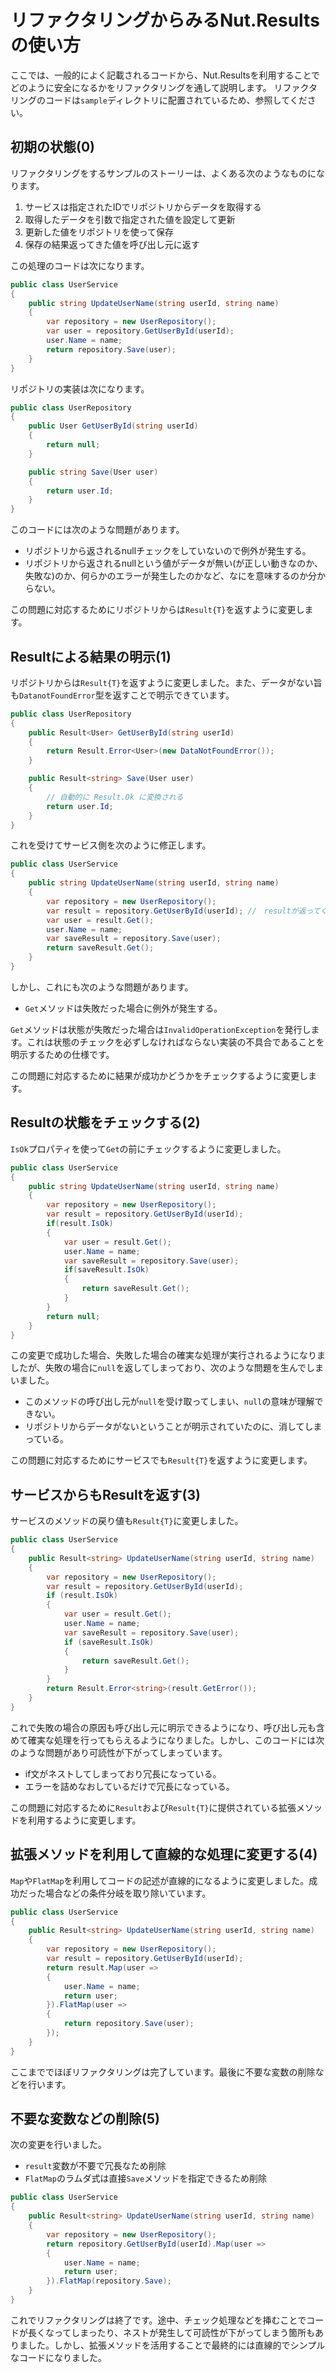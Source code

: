 # リファクタリングからみるNut.Resultsの使い方

ここでは、一般的によく記載されるコードから、Nut.Resultsを利用することでどのように安全になるかをリファクタリングを通して説明します。
リファクタリングのコードは`sample`ディレクトリに配置されているため、参照してください。

## 初期の状態(0)

リファクタリングをするサンプルのストーリーは、よくある次のようなものになります。

1. サービスは指定されたIDでリポジトリからデータを取得する
2. 取得したデータを引数で指定された値を設定して更新
3. 更新した値をリポジトリを使って保存
4. 保存の結果返ってきた値を呼び出し元に返す

この処理のコードは次になります。

```cs
public class UserService
{
    public string UpdateUserName(string userId, string name)
    {
        var repository = new UserRepository();
        var user = repository.GetUserById(userId);
        user.Name = name;
        return repository.Save(user);
    }
}
```

リポジトリの実装は次になります。

```cs
public class UserRepository
{
    public User GetUserById(string userId)
    {
        return null;
    }

    public string Save(User user)
    {
        return user.Id;
    }
}
```

このコードには次のような問題があります。

- リポジトリから返されるnullチェックをしていないので例外が発生する。
- リポジトリから返されるnullという値がデータが無い(が正しい動きなのか、失敗な)のか、何らかのエラーが発生したのかなど、なにを意味するのか分からない。

この問題に対応するためにリポジトリからは`Result{T}`を返すように変更します。

## Resultによる結果の明示(1)

リポジトリからは`Result{T}`を返すように変更しました。また、データがない旨も`DatanotFoundError`型を返すことで明示できています。

```cs
public class UserRepository
{
    public Result<User> GetUserById(string userId)
    {
        return Result.Error<User>(new DataNotFoundError());
    }

    public Result<string> Save(User user)
    {
        // 自動的に Result.Ok に変換される
        return user.Id;
    }
}
```

これを受けてサービス側を次のように修正します。

```cs
public class UserService
{
    public string UpdateUserName(string userId, string name)
    {
        var repository = new UserRepository();
        var result = repository.GetUserById(userId); //　resultが返ってくる
        var user = result.Get();
        user.Name = name;
        var saveResult = repository.Save(user);
        return saveResult.Get();
    }
}
```

しかし、これにも次のような問題があります。

- `Get`メソッドは失敗だった場合に例外が発生する。

`Get`メソッドは状態が失敗だった場合は`InvalidOperationException`を発行します。これは状態のチェックを必ずしなければならない実装の不具合であることを明示するための仕様です。

この問題に対応するために結果が成功かどうかをチェックするように変更します。

## Resultの状態をチェックする(2)

`IsOk`プロパティを使って`Get`の前にチェックするように変更しました。

```cs
public class UserService
{
    public string UpdateUserName(string userId, string name)
    {
        var repository = new UserRepository();
        var result = repository.GetUserById(userId);
        if(result.IsOk)
        {
            var user = result.Get();
            user.Name = name;
            var saveResult = repository.Save(user);
            if(saveResult.IsOk)
            {
                return saveResult.Get();
            }
        }
        return null;
    }
}
```

この変更で成功した場合、失敗した場合の確実な処理が実行されるようになりましたが、失敗の場合に`null`を返してしまっており、次のような問題を生んでしまいました。

- このメソッドの呼び出し元が`null`を受け取ってしまい、`null`の意味が理解できない。
- リポジトリからデータがないということが明示されていたのに、消してしまっている。

この問題に対応するためにサービスでも`Result{T}`を返すように変更します。

## サービスからもResultを返す(3)

サービスのメソッドの戻り値も`Result{T}`に変更しました。

```cs
public class UserService
{
    public Result<string> UpdateUserName(string userId, string name)
    {
        var repository = new UserRepository();
        var result = repository.GetUserById(userId);
        if (result.IsOk)
        {
            var user = result.Get();
            user.Name = name;
            var saveResult = repository.Save(user);
            if (saveResult.IsOk)
            {
                return saveResult.Get();
            }
        }
        return Result.Error<string>(result.GetError());
    }
}
```

これで失敗の場合の原因も呼び出し元に明示できるようになり、呼び出し元も含めて確実な処理を行ってもらえるようになりました。しかし、このコードには次のような問題があり可読性が下がってしまっています。

- if文がネストしてしまっており冗長になっている。
- エラーを詰めなおしているだけで冗長になっている。

この問題に対応するために`Result`および`Result{T}`に提供されている拡張メソッドを利用するように変更します。

## 拡張メソッドを利用して直線的な処理に変更する(4)

`Map`や`FlatMap`を利用してコードの記述が直線的になるように変更しました。成功だった場合などの条件分岐を取り除いています。

```cs
public class UserService
{
    public Result<string> UpdateUserName(string userId, string name)
    {
        var repository = new UserRepository();
        var result = repository.GetUserById(userId);
        return result.Map(user =>
        {
            user.Name = name;
            return user;
        }).FlatMap(user =>
        {
            return repository.Save(user);
        }); 
    }
}
```

ここまででほぼリファクタリングは完了しています。最後に不要な変数の削除などを行います。

## 不要な変数などの削除(5)

次の変更を行いました。

- `result`変数が不要で冗長なため削除
- `FlatMap`のラムダ式は直接`Save`メソッドを指定できるため削除

```cs
public class UserService
{
    public Result<string> UpdateUserName(string userId, string name)
    {
        var repository = new UserRepository();
        return repository.GetUserById(userId).Map(user =>
        {
            user.Name = name;
            return user;
        }).FlatMap(repository.Save);
    }
}
```

これでリファクタリングは終了です。途中、チェック処理などを挿むことでコードが長くなってしまったり、ネストが発生して可読性が下がってしまう箇所もありました。しかし、拡張メソッドを活用することで最終的には直線的でシンプルなコードになりました。